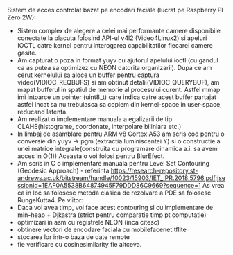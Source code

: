 Sistem de acces controlat bazat pe encodari faciale (lucrat pe Raspberry PI Zero 2W):
- Sistem complex de alegere a celei mai performante camere disponibile conectate la placuta folosind API-ul v4l2 (Video4Linux2) si apeluri IOCTL catre kernel pentru interogarea capabilitatilor fiecarei camere gasite.
- Am capturat o poza in format yuyv cu ajutorul apelului ioctl (cu gandul ca as putea sa optimizez cu NEON datorita organizarii).
  Dupa ce am cerut kernelului sa aloce un buffer pentru captura video(VIDIOC_REQBUFS) si am obtinut detalii(VIDIOC_QUERYBUF), am mapat bufferul in spatiul de memorie al procesului curent. Astfel mmap imi intoarce un pointer
  (uint8_t) care indica catre acest buffer partajat astfel incat sa nu trebuiasca sa copiem din kernel-space in user-space, reducand latenta.
- Am realizat o implementare manuala a egalizarii de tip CLAHE(histograme, coordonate, interpolare biliniara etc.)
- In limbaj de asamblare pentru ARM v8 Cortex A53 am scris cod pentru o conversie din yuyv -> pgm (extractia luminiscentei Y) si o constructie a unei matrice integrale(construita cu programare dinamica a.i. sa avem acces in O(1))
  Aceasta o voi folosi pentru BlurEfect.
- Am scris in C o implementare manuala pentru Level Set Contouring (Geodesic Approach) - referinta https://research-repository.st-andrews.ac.uk/bitstream/handle/10023/15903/IET_IPR.2018.5796.pdf;jsessionid=1EAF0A5538B64874945F79DDD86C9669?sequence=1
  As vrea ca in loc sa folosesc metoda clasica de rezolvare a PDE sa folosesc RungeKutta4. 
Pe viitor:
- Daca voi avea timp, voi face acest contouring si cu implementare de min-heap + Djkastra (strict pentru comparatie timp pt computatie)
- optimizari in asm cu registrele NEON (inca citesc)
- obtinere vectori de encodare faciala cu mobilefacenet.tflite
- stocarea lor intr-o baza de date remote
- fie verificare cu cosinesimilarity fie altceva.
